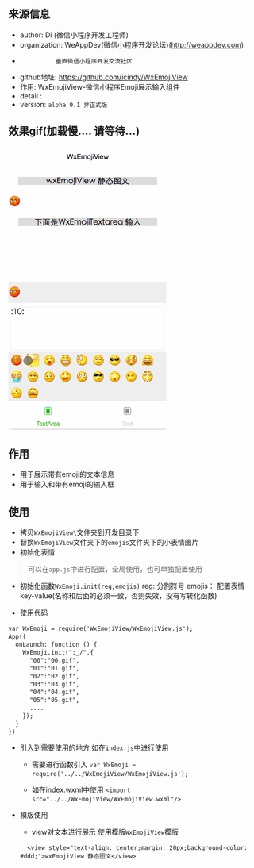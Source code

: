 ## 来源信息

 * author: Di (微信小程序开发工程师)
 * organization: WeAppDev(微信小程序开发论坛)(http://weappdev.com)
 *               垂直微信小程序开发交流社区
 * github地址: https://github.com/icindy/WxEmojiView
 * 作用: WxEmojiView-微信小程序Emoji展示输入组件
 * detail : 
 * version: `alpha 0.1 非正式版` 

## 效果gif(加载慢.... 请等待...)

![WxEmojiView-微信小程序Emoji展示输入组件](screenshoot/wxemojiview.gif)

## 作用

* 用于展示带有emoji的文本信息
* 用于输入和带有emoji的输入框

## 使用

* 拷贝`WxEmojiView\`文件夹到开发目录下
* 替换`WxEmojiView`文件夹下的`emojis`文件夹下的小表情图片
* 初始化表情
> 可以在`app.js`中进行配置，全局使用，也可单独配置使用
 
   + 初始化函数`WxEmoji.init(reg,emojis)`
   reg: 分割符号
   emojis： 配置表情key-value(名称和后面的必须一致，否则失效，没有写转化函数)

   + 使用代码 
```
var WxEmoji = require('WxEmojiView/WxEmojiView.js');
App({
  onLaunch: function () {
    WxEmoji.init(":_/",{
      "00":"00.gif",
      "01":"01.gif",
      "02":"02.gif",
      "03":"03.gif",
      "04":"04.gif",
      "05":"05.gif",
      ....
    });
  }
})
```

* 引入到需要使用的地方
如在`index.js`中进行使用

  + 需要进行函数引入
  `var WxEmoji = require('../../WxEmojiView/WxEmojiView.js');`

  + 如在index.wxml中使用
  `<import src="../../WxEmojiView/WxEmojiView.wxml"/>`

* 模版使用

  + view对文本进行展示 使用模版`WxEmojiView`模版
  ```
    <view style="text-align: center;margin: 20px;background-color: #ddd;">wxEmojiView 静态图文</view>
<template is="WxEmojiView" data="{{WxEmojiObjs}}"/>
  ```

 + 使用textarea进行输入展示 使用`WxEmojiTextarea`模版

   ```
   <view  style="text-align: center;margin: 20px;background-color: #ddd;">下面是WxEmojiTextarea 输入</view>
<template is="WxEmojiTextarea" data="{{WxEmojiObjs}}" />
   ```
* textarea组件的focus,blur事件绑定，小图标的点击事件(仅用于textarea的时候)

```
  WxEmojiTextareaFocus:function(e) {
    var that = this;
    WxEmoji.WxEmojiTextareaFocus(that,e);
    
  },
  WxEmojiTextareaBlur:function(e){
    var that = this;
    WxEmoji.WxEmojiTextareaBlur(that,e);
  },
  wxPreEmojiTap: function(e){
    var that = this;
    WxEmoji.wxPreEmojiTap(that,e);
  }
```

## 问题

目前版本还存在很多问题，所以欢迎提交isssue

## 来源

> 本项目由[微信小程序开发论坛-WeAppDev](http://weappdev.com/) [http://weappdev.com/](http://weappdev.com/) 会员编写